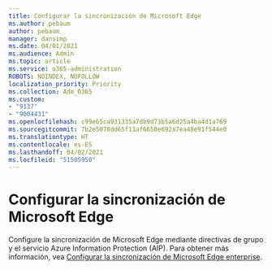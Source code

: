 ```yaml
---
title: Configurar la sincronización de Microsoft Edge
ms.author: pebaum
author: pebaum
manager: dansimp
ms.date: 04/01/2021
ms.audience: Admin
ms.topic: article
ms.service: o365-administration
ROBOTS: NOINDEX, NOFOLLOW
localization_priority: Priority
ms.collection: Adm_O365
ms.custom:
- "9137"
- "9004431"
ms.openlocfilehash: c99e65ca931335a7db9d73b5a6d25a4ba4d1a769
ms.sourcegitcommit: 7b2e5078dd65f11af6650e692a7ea48e91f544e0
ms.translationtype: HT
ms.contentlocale: es-ES
ms.lasthandoff: 04/02/2021
ms.locfileid: "51505950"
---
```

# <a name="configure-microsoft-edge-sync"></a>Configurar la sincronización de Microsoft Edge

Configure la sincronización de Microsoft Edge mediante directivas de grupo y el servicio Azure Information Protection (AIP). Para obtener más información, vea [Configurar la sincronización de Microsoft Edge enterprise](https://docs.microsoft.com/deployedge/microsoft-edge-enterprise-sync).